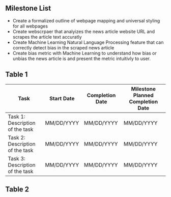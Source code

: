 ## Milestone List

- Create a formalized outline of webpage mapping and universal styling for all webpages
- Create webscrpaer that analyizes the news article website URL and scrapes the article text accuratly
- Create Machine Learning Natural Language Processing feature that can correctly detect bias in the scraped news article
- Create bias metric with Machine Learning to understand how bias or unbias the news article is and present the metric intuitivly to user.

## Table 1

| Task | Start Date | Completion Date | Milestone Planned Completion Date |
|------|------------|-----------------|----------------------------------|
| Task 1: Description of the task | MM/DD/YYYY | MM/DD/YYYY | MM/DD/YYYY |
| Task 2: Description of the task | MM/DD/YYYY | MM/DD/YYYY | MM/DD/YYYY |
| Task 3: Description of the task | MM/DD/YYYY | MM/DD/YYYY | MM/DD/YYYY |


## Table 2
